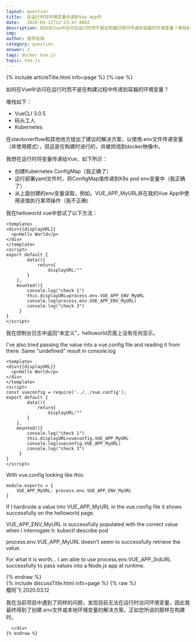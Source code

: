 ```yaml
---
layout: question
title:  在运行时将环境变量传递到Vue App中
date:   2020-03-12T12:23:47.000Z
description: 如何在Vue中访问在运行时而不是在构建过程中传递到容器的环境变量？堆栈如下：VueCLI 3.0.5码头工人Kubernetes在st...
img: 
author: 伽罗前端
category: question
answer: 1
tags: docker Vue.js
topic: Vue.js
---
```

<div class="article-root">
  <div class="article">
    {% include articleTitle.html info=page %}
    {% raw %}
    <div class="article-content"><p><font style="vertical-align: inherit;"><font style="vertical-align: inherit;">如何在Vue中访问在运行时而不是在构建过程中传递到容器的环境变量？</font></font></p>

<p><font style="vertical-align: inherit;"><font style="vertical-align: inherit;">堆栈如下：</font></font></p>

<ul>
<li><font style="vertical-align: inherit;"><font style="vertical-align: inherit;">VueCLI 3.0.5</font></font></li>
<li><font style="vertical-align: inherit;"><font style="vertical-align: inherit;">码头工人</font></font></li>
<li><font style="vertical-align: inherit;"><font style="vertical-align: inherit;">Kubernetes</font></font></li>
</ul>

<p><font style="vertical-align: inherit;"><font style="vertical-align: inherit;">在stackoverflow和其他地方提出了建议的解决方案，以使用.env文件传递变量（并使用模式），但这是在构建时进行的，并被烘焙到docker映像中。</font></font></p>

<p><font style="vertical-align: inherit;"><font style="vertical-align: inherit;">我想在运行时将变量传递给Vue，如下所示：</font></font></p>

<ul>
<li><font style="vertical-align: inherit;"><font style="vertical-align: inherit;">创建Kubernetes ConfigMap（我正确了）</font></font></li>
<li><font style="vertical-align: inherit;"><font style="vertical-align: inherit;">运行部署yaml文件时，将ConfigMap值传递到K8s pod env变量中（我正确了）</font></font></li>
<li><font style="vertical-align: inherit;"><font style="vertical-align: inherit;">从上面创建的env变量读取，例如。</font><font style="vertical-align: inherit;">VUE_APP_MyURL并在我的Vue App中使用该值执行某项操作（我不正确）</font></font></li>
</ul>

<p><font style="vertical-align: inherit;"><font style="vertical-align: inherit;">我在helloworld.vue中尝试了以下方法：</font></font></p>

<pre><code>&lt;template&gt;<font></font>
&lt;div&gt;{{displayURL}}<font></font>
  &lt;p&gt;Hello World&lt;/p&gt;<font></font>
&lt;/div&gt;<font></font>
&lt;/template&gt;<font></font>
&lt;script&gt;<font></font>
export default {  <font></font>
        data(){<font></font>
            return{<font></font>
                displayURL:""<font></font>
        }<font></font>
    },<font></font>
    mounted(){<font></font>
        console.log("check 1")<font></font>
        this.displayURL=process.env.VUE_APP_ENV_MyURL<font></font>
        console.log(process.env.VUE_APP_ENV_MyURL)<font></font>
        console.log("check 3")<font></font>
     }<font></font>
}<font></font>
&lt;/script&gt;<font></font>
</code></pre>

<p><font style="vertical-align: inherit;"><font style="vertical-align: inherit;">我在控制台日志中返回“未定义”，helloworld页面上没有任何显示。</font></font></p>

<p>I've also tried passing the value into a vue.config file and reading it from there. Same "undefined" result in console.log</p>

<pre><code>&lt;template&gt;<font></font>
&lt;div&gt;{{displayURL}}<font></font>
  &lt;p&gt;Hello World&lt;/p&gt;<font></font>
&lt;/div&gt;<font></font>
&lt;/template&gt;<font></font>
&lt;script&gt;<font></font>
const vueconfig = require('../../vue.config');<font></font>
export default {  <font></font>
        data(){<font></font>
            return{<font></font>
                displayURL:""<font></font>
        }<font></font>
    },<font></font>
    mounted(){<font></font>
        console.log("check 1")<font></font>
        this.displayURL=vueconfig.VUE_APP_MyURL<font></font>
        console.log(vueconfig.VUE_APP_MyURL)<font></font>
        console.log("check 3")<font></font>
     }<font></font>
}<font></font>
&lt;/script&gt;<font></font>
</code></pre>

<p>With vue.config looking like this:</p>

<pre><code>module.exports = {<font></font>
    VUE_APP_MyURL: process.env.VUE_APP_ENV_MyURL<font></font>
}<font></font>
</code></pre>

<p>If I hardcode a value into VUE_APP_MyURL in the vue.config file it shows successfully on the helloworld page.</p>

<p>VUE_APP_ENV_MyURL is successfully populated with the correct value when I interrogate it: kubectl describe pod </p>

<p>process.env.VUE_APP_MyURL doesn't seem to successfully retrieve the value.</p>

<p>For what it is worth... I am able to use process.env.VUE_APP_3rdURL successfully to pass values into a Node.js app at runtime.</p></div>
    {% endraw %}
  </div>

  <div class="discuss-wrapper">
    {% include discussTitle.html info=page %}
    {% raw %}
    <div class="discuss-item">
        <div class="discuss-parent">
          <div class="discuss-meta">
            <span class="discuss-user">樱阿飞</span>
            <span class="discuss-time">2020.03.12</span>
          </div>
          <div class="discuss-comment"><p><font style="vertical-align: inherit;"><font style="vertical-align: inherit;">我在当前项目中遇到了同样的问题，发现目前无法在运行时访问环境变量，因此我最终得到了创建.env文件或本地环境变量的解决方案，正如您所说的那样在构建时。</font></font></p></div>
        </div>
        
      </div>
    {% endraw %}
  </div>
<div>
